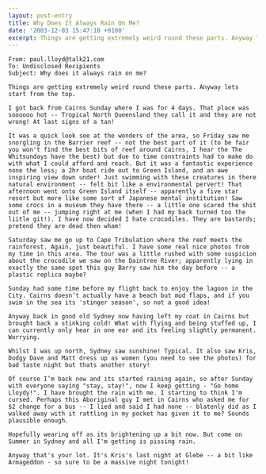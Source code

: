 ```yaml
---
layout: post-entry
title: Why Does It Always Rain On Me?
date: '2003-12-03 15:47:10 +0100'
excerpt: Things are getting extremely weird round these parts. Anyway lets start from the top.
---
```

    From: paul.lloyd@talk21.com
    To: Undisclosed Recipients
    Subject: Why does it always rain on me?

    Things are getting extremely weird round these parts. Anyway lets start from the top.

    I got back from Cairns Sunday where I was for 4 days. That place was soooooo hot -- Tropical North Queensland they call it and they are not wrong! At last signs of a tan!

    It was a quick look see at the wonders of the area, so Friday saw me snorgling in the Barrier reef -- not the best part of it (to be fair you won't find the best bits of reef around Cairns, I hear the The Whitsundays have the best) but due to time constraints had to make do with what I could afford and reach. But it was a fantastic experience none the less; a 2hr boat ride out to Green Island, and an awe inspiring view down under! Just swimming with these creatures in there natural environment -- felt bit like a environmental pervert! That afternoon went onto Green Island itself -- apparently a five star resort but more like some sort of Japanese mental institution! Saw some crocs in a museum they have there -- a little one scared the shit out of me -- jumping right at me (when I had my back turned too the liitle git!). I have now decided I hate crocodiles. They are bastards; pretend they are dead then wham!

    Saturday saw me go up to Cape Tribulation where the reef meets the rainforest. Again, just beautiful. I have some real nice photos from my time in this area. The tour was a little rushed with some suspicion about the crocodile we saw on the Daintree River; apparently lying in exactly the same spot this guy Barry saw him the day before -- a plastic replica maybe?

    Sunday had some time before my flight back to enjoy the lagoon in the City. Cairns doesn’t actually have a beach but mud flaps, and if you swim in the sea its 'stinger season', so not a good idea!

    Anyway back in good old Sydney now having left my coat in Cairns but brought back a stinking cold! What with flying and being stuffed up, I can currently only hear in one ear and its feeling slightly permanent. Worrying.

    Whilst I was up north, Sydney saw sunshine! Typical. It also saw Kris, Dodgy Dave and Matt dress up as women (you need to see the photos) for bad taste night but thats another story!

    Of course I’m back now and its started raining again, so after Sunday with everyone saying "stay, stay!", now I keep getting - "Go home Lloydy!". I have brought the rain with me. I starting to think I'm cursed. Perhaps this Aboriginal guy I met in Cairns who asked me for $2 change for a bus -- I lied and said I had none -- blatenly did as I walked away with it rattling in my pocket has given it to me? Sounds plausible enough.

    Hopefully wearing off as its brightening up a bit now. But come on Summer in Sydney and all I'm getting is pissing rain.

    Anyway that's your lot. It's Kris's last night at Glebe -- a bit like Armageddon - so sure to be a massive night tonight!